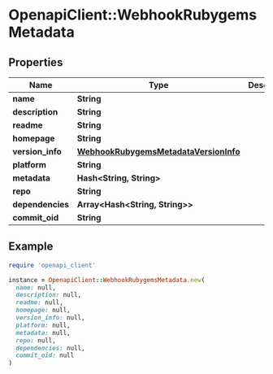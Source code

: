 # OpenapiClient::WebhookRubygemsMetadata

## Properties

| Name | Type | Description | Notes |
| ---- | ---- | ----------- | ----- |
| **name** | **String** |  | [optional] |
| **description** | **String** |  | [optional] |
| **readme** | **String** |  | [optional] |
| **homepage** | **String** |  | [optional] |
| **version_info** | [**WebhookRubygemsMetadataVersionInfo**](WebhookRubygemsMetadataVersionInfo.md) |  | [optional] |
| **platform** | **String** |  | [optional] |
| **metadata** | **Hash&lt;String, String&gt;** |  | [optional] |
| **repo** | **String** |  | [optional] |
| **dependencies** | **Array&lt;Hash&lt;String, String&gt;&gt;** |  | [optional] |
| **commit_oid** | **String** |  | [optional] |

## Example

```ruby
require 'openapi_client'

instance = OpenapiClient::WebhookRubygemsMetadata.new(
  name: null,
  description: null,
  readme: null,
  homepage: null,
  version_info: null,
  platform: null,
  metadata: null,
  repo: null,
  dependencies: null,
  commit_oid: null
)
```

